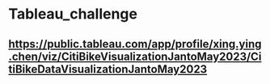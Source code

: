 # Tableau_challenge

## https://public.tableau.com/app/profile/xing.ying.chen/viz/CitiBikeVisualizationJantoMay2023/CitiBikeDataVisualizationJantoMay2023
